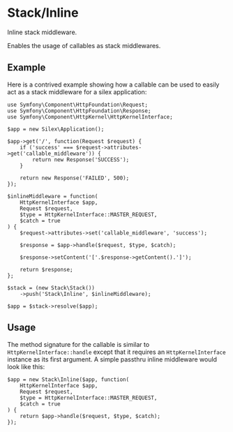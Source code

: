 # Stack/Inline

Inline stack middleware.

Enables the usage of callables as stack middlewares.


## Example

Here is a contrived example showing how a callable can be used to easily act
as a stack middleware for a silex application:

    use Symfony\Component\HttpFoundation\Request;
    use Symfony\Component\HttpFoundation\Response;
    use Symfony\Component\HttpKernel\HttpKernelInterface;

    $app = new Silex\Application();

    $app->get('/', function(Request $request) {
        if ('success' === $request->attributes->get('callable_middleware')) {
            return new Response('SUCCESS');
        }

        return new Response('FAILED', 500);
    });

    $inlineMiddleware = function(
        HttpKernelInterface $app,
        Request $request,
        $type = HttpKernelInterface::MASTER_REQUEST,
        $catch = true
    ) {
        $request->attributes->set('callable_middleware', 'success');

        $response = $app->handle($request, $type, $catch);

        $response->setContent('['.$response->getContent().']');

        return $response;
    };

    $stack = (new Stack\Stack())
        ->push('Stack\Inline', $inlineMiddleware);

    $app = $stack->resolve($app);


## Usage

The method signature for the callable is similar to `HttpKernelInterface::handle`
except that it requires an `HttpKernelInterface` instance as its first argument.
A simple passthru inline middleware would look like this:

    $app = new Stack\Inline($app, function(
        HttpKernelInterface $app,
        Request $request,
        $type = HttpKernelInterface::MASTER_REQUEST,
        $catch = true
    ) {
        return $app->handle($request, $type, $catch);
    });
